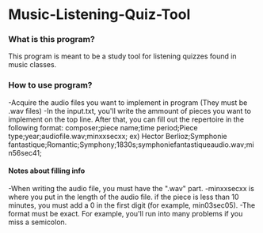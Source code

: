 # Music-Listening-Quiz-Tool
### What is this program?
This program is meant to be a study tool for listening quizzes found in music classes. 
### How to use program?
-Acquire the audio files you want to implement in program (They must be .wav files)
-In the input.txt, you'll write the ammount of pieces you want to implement on the top line. After that, you can fill out the repertoire in the following format:
composer;piece name;time period;Piece type;year;audiofile.wav;minxxsecxx;
ex)
  Hector Berlioz;Symphonie fantastique;Romantic;Symphony;1830s;symphoniefantastiqueaudio.wav;min56sec41;
#### Notes about filling info
-When writing the audio file, you must have the ".wav" part. 
-minxxsecxx is where you put in the length of the audio file. if the piece is less than 10 minutes, you must add a 0 in the first digit (for example, min03sec05).
-The format must be exact. For example, you'll run into many problems if you miss a semicolon.
